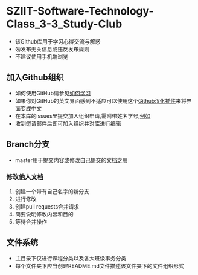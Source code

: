 # SZIIT-Software-Technology-Class_3-3_Study-Club
- 该Github库用于学习心得交流与解惑
- 勿发布无关信息或违反发布规则
- 不建议使用手机端浏览
## 加入Github组织
- 如何使用GitHub请参见[如何学习](如何学习.md)
- 如果你对GitHub的英文界面感到不适应可以使用这个[Github汉化插件](https://github.com/52cik/github-hans)来将界面变成中文
- 在本库的issues里提交加入组织申请,需附带姓名学号,[例如](../../issues/2)
- 收到邀请邮件后即可加入组织并对库进行编辑
## Branch分支
- master用于提交内容或修改自己提交的文档之用
### 修改他人文档
1. 创建一个带有自己名字的新分支
2. 进行修改
3. 创建pull requests合并请求
4. 简要说明修改内容和目的
5. 等待合并操作
## 文件系统
- 主目录下仅进行课程分类以及各大班级事务分类
- 每个文件夹下应当创建README.md文件描述该文件夹下的文件组织形式
